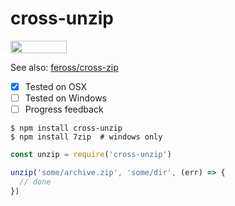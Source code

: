 # cross-unzip

<a href="https://github.com/fritx/cross-unzip"><img width="90" height="20" src="https://img.shields.io/badge/PRs-welcome-brightgreen.svg" /></a>

See also: [feross/cross-zip](https://github.com/feross/cross-zip)

- [x] Tested on OSX
- [ ] Tested on Windows
- [ ] Progress feedback

```plain
$ npm install cross-unzip
$ npm install 7zip  # windows only
```

```js
const unzip = require('cross-unzip')

unzip('some/archive.zip', 'some/dir', (err) => {
  // done
})
```
